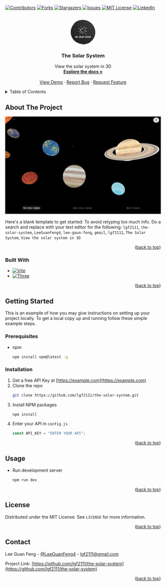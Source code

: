 <a name="readme-top"></a>

<!-- PROJECT SHIELDS -->

[![Contributors][contributors-shield]][contributors-url]
[![Forks][forks-shield]][forks-url]
[![Stargazers][stars-shield]][stars-url]
[![Issues][issues-shield]][issues-url]
[![MIT License][license-shield]][license-url]
[![LinkedIn][linkedin-shield]][linkedin-url]

<!-- PROJECT LOGO -->
<br />
<div align="center">
  <a href="https://github.com/lgf2111/the-solar-system">
    <img src="images/logo.png" alt="Logo" width="80" height="80">
  </a>

<h3 align="center">The Solar System</h3>

  <p align="center">
    View the solar system in 3D
    <br />
    <a href="https://github.com/lgf2111/the-solar-system"><strong>Explore the docs »</strong></a>
    <br />
    <br />
    <a href="https://github.com/lgf2111/the-solar-system">View Demo</a>
    ·
    <a href="https://github.com/lgf2111/the-solar-system/issues">Report Bug</a>
    ·
    <a href="https://github.com/lgf2111/the-solar-system/issues">Request Feature</a>
  </p>
</div>

<!-- TABLE OF CONTENTS -->
<details>
  <summary>Table of Contents</summary>
  <ol>
    <li>
      <a href="#about-the-project">About The Project</a>
      <ul>
        <li><a href="#built-with">Built With</a></li>
      </ul>
    </li>
    <li>
      <a href="#getting-started">Getting Started</a>
      <ul>
        <li><a href="#prerequisites">Prerequisites</a></li>
        <li><a href="#installation">Installation</a></li>
      </ul>
    </li>
    <li><a href="#usage">Usage</a></li>
    <li><a href="#license">License</a></li>
    <li><a href="#contact">Contact</a></li>
  </ol>
</details>

<!-- ABOUT THE PROJECT -->

## About The Project

[![Product Name Screen Shot][product-screenshot]](https://the-solar-system.lgf2111.repl.co/)

Here's a blank template to get started: To avoid retyping too much info. Do a search and replace with your text editor for the following: `lgf2111`, `the-solar-system`, `LeeGuanFeng4`, `lee-gaun-feng`, `gmail`, `lgf2111`, `The Solar System`, `View the solar system in 3D`

<p align="right">(<a href="#readme-top">back to top</a>)</p>

### Built With

- [![Vite][vite.js]][vite-url]
- [![Three][three.js]][three-url]

<p align="right">(<a href="#readme-top">back to top</a>)</p>

<!-- GETTING STARTED -->

## Getting Started

This is an example of how you may give instructions on setting up your project locally.
To get a local copy up and running follow these simple example steps.

### Prerequisites

- npm
  ```sh
  npm install npm@latest -g
  ```

### Installation

1. Get a free API Key at [https://example.com](https://example.com)
2. Clone the repo
   ```sh
   git clone https://github.com/lgf2111/the-solar-system.git
   ```
3. Install NPM packages
   ```sh
   npm install
   ```
4. Enter your API in `config.js`
   ```js
   const API_KEY = "ENTER YOUR API";
   ```

<p align="right">(<a href="#readme-top">back to top</a>)</p>

<!-- USAGE EXAMPLES -->

## Usage

- Run development server
  ```sh
  npm run dev
  ```

<p align="right">(<a href="#readme-top">back to top</a>)</p>

<!-- LICENSE -->

## License

Distributed under the MIT License. See `LICENSE` for more information.

<p align="right">(<a href="#readme-top">back to top</a>)</p>

<!-- CONTACT -->

## Contact

Lee Guan Feng - [@LeeGuanFeng4](https://twitter.com/LeeGuanFeng4) - lgf2111@gmail.com

Project Link: [https://github.com/lgf2111/the-solar-system](https://github.com/lgf2111/the-solar-system)

<p align="right">(<a href="#readme-top">back to top</a>)</p>

<!-- MARKDOWN LINKS & IMAGES -->
<!-- https://www.markdownguide.org/basic-syntax/#reference-style-links -->

[contributors-shield]: https://img.shields.io/github/contributors/lgf2111/the-solar-system.svg?style=for-the-badge
[contributors-url]: https://github.com/lgf2111/the-solar-system/graphs/contributors
[forks-shield]: https://img.shields.io/github/forks/lgf2111/the-solar-system.svg?style=for-the-badge
[forks-url]: https://github.com/lgf2111/the-solar-system/network/members
[stars-shield]: https://img.shields.io/github/stars/lgf2111/the-solar-system.svg?style=for-the-badge
[stars-url]: https://github.com/lgf2111/the-solar-system/stargazers
[issues-shield]: https://img.shields.io/github/issues/lgf2111/the-solar-system.svg?style=for-the-badge
[issues-url]: https://github.com/lgf2111/the-solar-system/issues
[license-shield]: https://img.shields.io/github/license/lgf2111/the-solar-system.svg?style=for-the-badge
[license-url]: https://github.com/lgf2111/the-solar-system/blob/master/LICENSE
[linkedin-shield]: https://img.shields.io/badge/-LinkedIn-black.svg?style=for-the-badge&logo=linkedin&colorB=555
[linkedin-url]: https://linkedin.com/in/lee-gaun-feng
[product-screenshot]: images/screenshot.png
[vite.js]: https://img.shields.io/static/v1?style=for-the-badge&message=Vite&color=646CFF&logo=Vite&logoColor=FFFFFF&label=
[vite-url]: https://vitejs.dev/
[three.js]: https://img.shields.io/static/v1?style=for-the-badge&message=Three.js&color=000000&logo=Three.js&logoColor=FFFFFF&label=
[three-url]: https://threejs.org/
